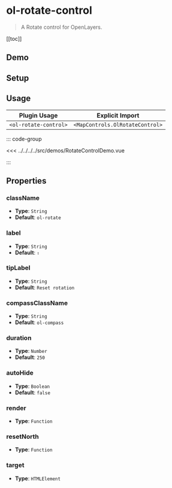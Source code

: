 # ol-rotate-control

> A Rotate control for OpenLayers.

[[toc]]

## Demo

<script setup lang="ts">
import RotateControlDemo from "@demos/RotateControlDemo.vue"
</script>
<ClientOnly>
<RotateControlDemo />
</ClientOnly>

## Setup

<!--@include: ../../mapcontrols.plugin.md-->

## Usage

| Plugin Usage          |         Explicit Import         |
| --------------------- | :-----------------------------: |
| `<ol-rotate-control>` | `<MapControls.OlRotateControl>` |

::: code-group

<<< ../../../../src/demos/RotateControlDemo.vue

:::

## Properties

### className

- **Type**: `String`
- **Default**: `ol-rotate`

### label

- **Type**: `String`
- **Default**: `⇧`

### tipLabel

- **Type**: `String`
- **Default**: `Reset rotation`

### compassClassName

- **Type**: `String`
- **Default**: `ol-compass`

### duration

- **Type**: `Number`
- **Default**: `250`

### autoHide

- **Type**: `Boolean`
- **Default**: `false`

### render

- **Type**: `Function`

### resetNorth

- **Type**: `Function`

### target

- **Type**: `HTMLElement`
